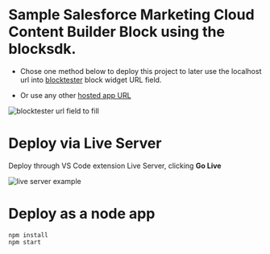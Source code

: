 # Sample Salesforce Marketing Cloud Content Builder Block using the blocksdk.

- Chose one method below to deploy this project to later use the localhost url into [blocktester](https://blocktester.herokuapp.com/) block widget URL field.

- Or use any other [hosted app URL](https://custom-block-widget-sample.herokuapp.com/)

![blocktester url field to fill](https://i.imgur.com/OeCZx8c.png)

# Deploy via Live Server
Deploy through VS Code extension Live Server, clicking **Go Live**

![live server example](https://i.imgur.com/6HXGcgq.png)

# Deploy as a node app

```
npm install
npm start
```